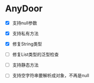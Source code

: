 # AnyDoor

- [x] 支持null参数
- [x] 支持私有方法
- [x] 修复String类型
- [ ] 修复List类型的泛型检查
- [ ] 支持静态方法
- [ ] 支持空字符串要解析成对象，不再是null


